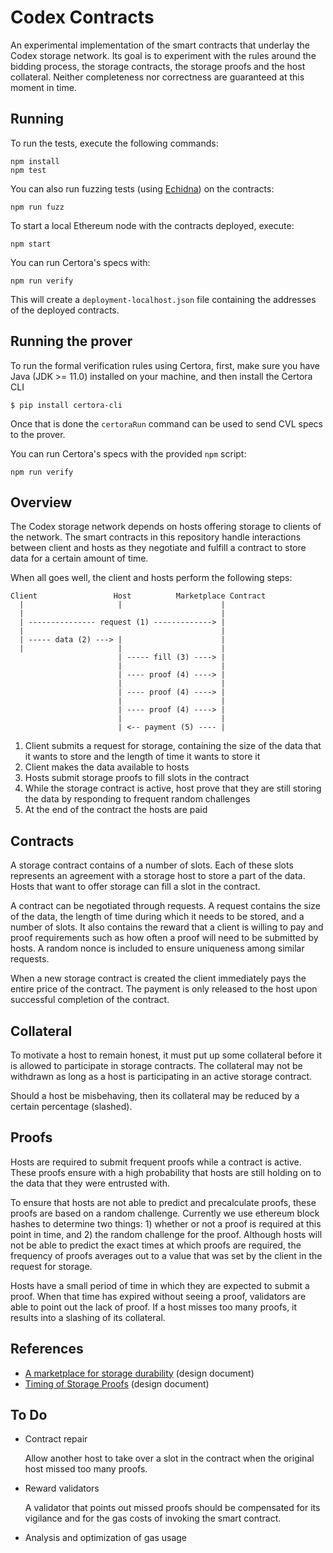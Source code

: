 Codex Contracts
================

An experimental implementation of the smart contracts that underlay the Codex
storage network. Its goal is to experiment with the rules around the bidding
process, the storage contracts, the storage proofs and the host collateral.
Neither completeness nor correctness are guaranteed at this moment in time.

Running
-------

To run the tests, execute the following commands:

    npm install
    npm test

You can also run fuzzing tests (using [Echidna][echidna]) on the contracts:

    npm run fuzz

To start a local Ethereum node with the contracts deployed, execute:

    npm start

You can run Certora's specs with:

    npm run verify

This will create a `deployment-localhost.json` file containing the addresses of
the deployed contracts.


Running the prover
------------------

To run the formal verification rules using Certora, first, make sure you have Java (JDK >= 11.0) installed on your machine, and then  install the Certora CLI

```
$ pip install certora-cli
```

Once that is done the `certoraRun` command can be used to send CVL specs to the prover.

You can run Certora's specs with the provided `npm` script:

    npm run verify


Overview
--------

The Codex storage network depends on hosts offering storage to clients of the
network. The smart contracts in this repository handle interactions between
client and hosts as they negotiate and fulfill a contract to store data for a
certain amount of time.

When all goes well, the client and hosts perform the following steps:

    Client                 Host          Marketplace Contract
      |                     |                      |
      |                                            |
      | --------------- request (1) -------------> |
      |                                            |
      | ----- data (2) ---> |                      |
      |                     |                      |
                            | ----- fill (3) ----> |
                            |                      |
                            | ---- proof (4) ----> |
                            |                      |
                            | ---- proof (4) ----> |
                            |                      |
                            | ---- proof (4) ----> |
                            |                      |
                            | <-- payment (5) ---- |

  1. Client submits a request for storage, containing the size of the data that
     it wants to store and the length of time it wants to store it
  2. Client makes the data available to hosts
  3. Hosts submit storage proofs to fill slots in the contract
  4. While the storage contract is active, host prove that they are still
     storing the data by responding to frequent random challenges
  5. At the end of the contract the hosts are paid

Contracts
---------

A storage contract contains of a number of slots. Each of these slots represents
an agreement with a storage host to store a part of the data. Hosts that want to
offer storage can fill a slot in the contract.

A contract can be negotiated through requests. A request contains the size of
the data, the length of time during which it needs to be stored, and a number of
slots. It also contains the reward that a client is willing to pay and proof
requirements such as how often a proof will need to be submitted by hosts. A
random nonce is included to ensure uniqueness among similar requests.

When a new storage contract is created the client immediately pays the entire
price of the contract. The payment is only released to the host upon successful
completion of the contract.

Collateral
----------

To motivate a host to remain honest, it must put up some collateral before it is
allowed to participate in storage contracts. The collateral may not be withdrawn
as long as a host is participating in an active storage contract.

Should a host be misbehaving, then its collateral may be reduced by a certain
percentage (slashed).

Proofs
------

Hosts are required to submit frequent proofs while a contract is active. These
proofs ensure with a high probability that hosts are still holding on to the
data that they were entrusted with.

To ensure that hosts are not able to predict and precalculate proofs, these
proofs are based on a random challenge. Currently we use ethereum block hashes
to determine two things: 1) whether or not a proof is required at this point in
time, and 2) the random challenge for the proof. Although hosts will not be able
to predict the exact times at which proofs are required, the frequency of proofs
averages out to a value that was set by the client in the request for storage.

Hosts have a small period of time in which they are expected to submit a proof.
When that time has expired without seeing a proof, validators are able to point
out the lack of proof. If a host misses too many proofs, it results into a
slashing of its collateral.

References
----------

   * [A marketplace for storage
     durability](https://github.com/codex-storage/codex-research/blob/master/design/marketplace.md)
     (design document)
   * [Timing of Storage
     Proofs](https://github.com/codex-storage/codex-research/blob/master/design/storage-proof-timing.md)
     (design document)

To Do
-----

  * Contract repair

    Allow another host to take over a slot in the contract when the original
    host missed too many proofs.

  * Reward validators

    A validator that points out missed proofs should be compensated for its
    vigilance and for the gas costs of invoking the smart contract.

  * Analysis and optimization of gas usage

[echidna]: https://github.com/crytic/echidna
